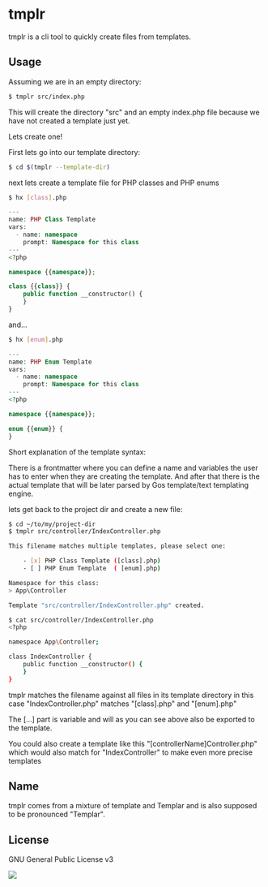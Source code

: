# tmplr

tmplr is a cli tool to quickly create files from templates.

## Usage

Assuming we are in an empty directory:

```bash
$ tmplr src/index.php
```

This will create the directory "src" and an empty index.php file because we have not created a template just yet.

Lets create one!

First lets go into our template directory:

```bash
$ cd $(tmplr --template-dir)
```

next lets create a template file for PHP classes and PHP enums

```bash
$ hx [class].php
```

```php
---
name: PHP Class Template
vars:
  - name: namespace
    prompt: Namespace for this class
---
<?php

namespace {{namespace}};

class {{class}} {
    public function __constructor() {
    }
}
```

and...

```bash
$ hx [enum].php
```

```php
---
name: PHP Enum Template
vars:
  - name: namespace
    prompt: Namespace for this class
---
<?php

namespace {{namespace}};

enum {{enum}} {
}
```

Short explanation of the template syntax:

There is a frontmatter where you can define a name and variables the user has to enter when they are creating
the template. And after that there is the actual template that will be later parsed by Gos template/text
templating engine.

lets get back to the project dir and create a new file:

```bash
$ cd ~/to/my/project-dir
$ tmplr src/controller/IndexController.php

This filename matches multiple templates, please select one:

    - [x] PHP Class Template ([class].php)
    - [ ] PHP Enum Template  ( [enum].php)

Namespace for this class:
> App\Controller

Template "src/controller/IndexController.php" created.

$ cat src/controller/IndexController.php
<?php

namespace App\Controller;

class IndexController {
    public function __constructor() {
    }
}
```

tmplr matches the filename against all files in its template directory in this case "IndexController.php" matches "\[class\].php" and "\[enum\].php"

The \[...\] part is variable and will as you can see above also be exported to the template.

You could also create a template like this "\[controllerName\]Controller.php" which would also match for "IndexController" to make even more precise templates

## Name

tmplr comes from a mixture of template and Templar and is also supposed to be pronounced "Templar".

## License

GNU General Public License v3

![](https://www.gnu.org/graphics/gplv3-127x51.png)
